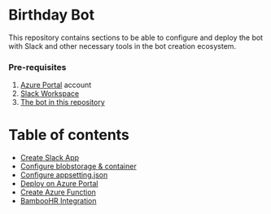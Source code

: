 # Birthday Bot  

This repository contains sections to be able to configure and deploy the bot with Slack and other necessary tools in the bot creation ecosystem.
### Pre-requisites

1. [Azure Portal](https://portal.azure.com) account
1. [Slack Workspace](https://slack.com/get-started#/create)
1. [The bot in this repository](../birthday-bot)

# Table of contents

<!--ts-->
   * [Create Slack App](SlackApp.md#create-slack-app)
   * [Configure blobstorage & container  ](Blobstorage&Container.md#configure-blobstorage-&-container)
   * [Configure appsetting.json](ConfigureAppsettings.md#configure-appsetting.json)
   * [Deploy on Azure Portal](DeployAzurePortal.md#deploy-on-azure-portal )
   * [Create Azure Function](AzureFunction.md#create-azure-function)
   * [BambooHR Integration](BambooHR.md#bambooHR-integration)
<!--te-->

